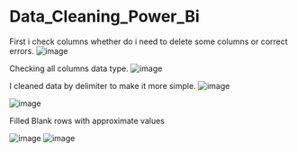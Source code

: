 # Data_Cleaning_Power_Bi
First i check columns whether do i need to delete some columns or correct errors.
![image](https://github.com/user-attachments/assets/d4b683fb-fb16-40c5-a65d-f5a386c65192)

Checking all columns data type.
![image](https://github.com/user-attachments/assets/eb402d74-3487-4c3e-a38b-930697e57b85)

I cleaned data by delimiter to make it more simple.
![image](https://github.com/user-attachments/assets/10193dbc-56a0-44cd-8239-bc780befb0b2)

![image](https://github.com/user-attachments/assets/f1488e8b-56f1-471f-a4a4-87c5f4d1c141)


Filled Blank rows with approximate values

![image](https://github.com/user-attachments/assets/2af835e3-0305-43d9-abe7-89e65870c442)
![image](https://github.com/user-attachments/assets/65cf2cd2-b445-418c-a455-67120aa007d6)




